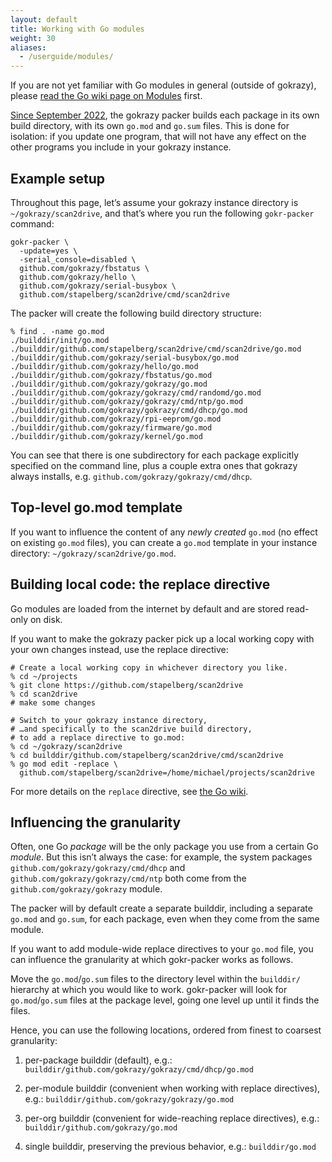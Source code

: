 ```yaml
---
layout: default
title: Working with Go modules
weight: 30
aliases:
  - /userguide/modules/
---
```


If you are not yet familiar with Go modules in general (outside of gokrazy),
please [read the Go wiki page on
Modules](https://github.com/golang/go/wiki/Modules) first.

[Since September
2022](https://github.com/gokrazy/tools/commit/c3979e1ceb3ea4fe02b78b2c1493c8128a5dc3f9),
the gokrazy packer builds each package in its own build directory, with its own
`go.mod` and `go.sum` files. This is done for isolation: if you update one
program, that will not have any effect on the other programs you include in your
gokrazy instance.

## Example setup

Throughout this page, let’s assume your gokrazy instance directory is
`~/gokrazy/scan2drive`, and that’s where you run the following `gokr-packer`
command:

```shell
gokr-packer \
  -update=yes \
  -serial_console=disabled \
  github.com/gokrazy/fbstatus \
  github.com/gokrazy/hello \
  github.com/gokrazy/serial-busybox \
  github.com/stapelberg/scan2drive/cmd/scan2drive

```

The packer will create the following build directory structure:

```text
% find . -name go.mod
./builddir/init/go.mod
./builddir/github.com/stapelberg/scan2drive/cmd/scan2drive/go.mod
./builddir/github.com/gokrazy/serial-busybox/go.mod
./builddir/github.com/gokrazy/hello/go.mod
./builddir/github.com/gokrazy/fbstatus/go.mod
./builddir/github.com/gokrazy/gokrazy/go.mod
./builddir/github.com/gokrazy/gokrazy/cmd/randomd/go.mod
./builddir/github.com/gokrazy/gokrazy/cmd/ntp/go.mod
./builddir/github.com/gokrazy/gokrazy/cmd/dhcp/go.mod
./builddir/github.com/gokrazy/rpi-eeprom/go.mod
./builddir/github.com/gokrazy/firmware/go.mod
./builddir/github.com/gokrazy/kernel/go.mod
```

You can see that there is one subdirectory for each package explicitly specified
on the command line, plus a couple extra ones that gokrazy always installs,
e.g. `github.com/gokrazy/gokrazy/cmd/dhcp`.

## Top-level go.mod template

If you want to influence the content of any *newly created* `go.mod` (no effect
on existing `go.mod` files), you can create a `go.mod` template in your instance
directory: `~/gokrazy/scan2drive/go.mod`.

## Building local code: the replace directive

Go modules are loaded from the internet by default and are stored read-only on
disk.

If you want to make the gokrazy packer pick up a local working copy with your
own changes instead, use the replace directive:

```text
# Create a local working copy in whichever directory you like.
% cd ~/projects
% git clone https://github.com/stapelberg/scan2drive
% cd scan2drive
# make some changes

# Switch to your gokrazy instance directory,
# …and specifically to the scan2drive build directory,
# to add a replace directive to go.mod:
% cd ~/gokrazy/scan2drive
% cd builddir/github.com/stapelberg/scan2drive/cmd/scan2drive
% go mod edit -replace \
  github.com/stapelberg/scan2drive=/home/michael/projects/scan2drive
```

For more details on the `replace` directive, see [the Go
wiki](https://github.com/golang/go/wiki/Modules#when-should-i-use-the-replace-directive).

## Influencing the granularity

Often, one Go *package* will be the only package you use from a certain Go
*module*. But this isn’t always the case: for example, the system packages
`github.com/gokrazy/gokrazy/cmd/dhcp` and `github.com/gokrazy/gokrazy/cmd/ntp`
both come from the `github.com/gokrazy/gokrazy` module.

The packer will by default create a separate builddir, including a separate
`go.mod` and `go.sum`, for each package, even when they come from the same
module.

If you want to add module-wide replace directives to your `go.mod` file, you can
influence the granularity at which gokr-packer works as follows.

Move the `go.mod`/`go.sum` files to the directory level within the `builddir/`
hierarchy at which you would like to work. gokr-packer will look for
`go.mod`/`go.sum` files at the package level, going one level up until it finds
the files.

Hence, you can use the following locations, ordered from finest to coarsest
granularity:

1. per-package builddir (default), e.g.:
   `builddir/github.com/gokrazy/gokrazy/cmd/dhcp/go.mod`

2. per-module builddir (convenient when working with replace directives), e.g.:
   `builddir/github.com/gokrazy/gokrazy/go.mod`

3. per-org builddir (convenient for wide-reaching replace directives), e.g.:
   `builddir/github.com/gokrazy/go.mod`

4. single builddir, preserving the previous behavior, e.g.:
   `builddir/go.mod`
